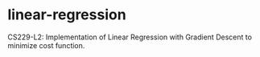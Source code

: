 # linear-regression
CS229-L2: Implementation of Linear Regression with Gradient Descent to minimize cost function.
